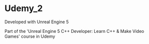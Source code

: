 # Udemy_2

Developed with Unreal Engine 5

Part of the 'Unreal Engine 5 C++ Developer: Learn C++ & Make Video Games' course in Udemy
